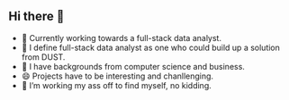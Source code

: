 ## Hi there 👋

- 🔭 Currently working towards a full-stack data analyst.
- 🌱 I define full-stack data analyst as one who could build up a solution from DUST.
- 👯 I have backgrounds from computer science and business.
- 😄 Projects have to be interesting and chanllenging.
- 🤔 I’m working my ass off to find myself, no kidding.

<!--
**xiaotojohn/xiaotojohn** is a ✨ _special_ ✨ repository because its `README.md` (this file) appears on your GitHub profile.

Here are some ideas to get you started:


- 💬 Ask me about ...
- 📫 How to reach me: ...
- 😄 Pronouns: ...

-->
